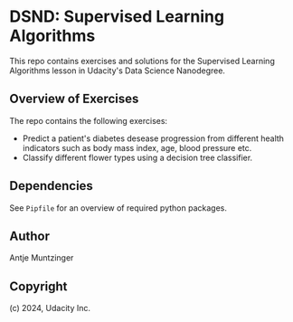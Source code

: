 # DSND: Supervised Learning Algorithms

This repo contains exercises and solutions for the Supervised Learning Algorithms lesson in Udacity's Data Science Nanodegree.

## Overview of Exercises

The repo contains the following exercises:
- Predict a patient's diabetes desease progression from different health indicators such as body mass index, age, blood pressure etc.
- Classify different flower types using a decision tree classifier.

## Dependencies

See `Pipfile` for an overview of required python packages.

## Author

Antje Muntzinger

## Copyright

(c) 2024, Udacity Inc.